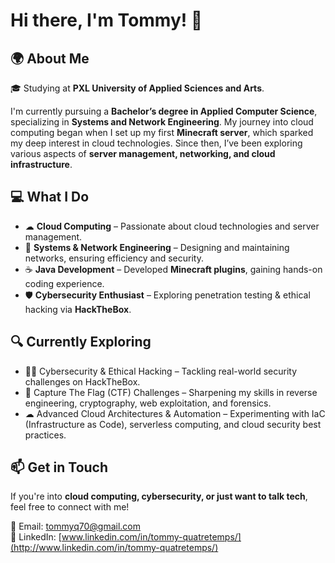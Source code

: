 # Hi there, I'm Tommy! 👋

## 🌍 About Me

🎓 Studying at **PXL University of Applied Sciences and Arts**.

I'm currently pursuing a **Bachelor’s degree in Applied Computer Science**, specializing in **Systems and Network Engineering**. My journey into cloud computing began when I set up my first **Minecraft server**, which sparked my deep interest in cloud technologies. Since then, I’ve been exploring various aspects of **server management, networking, and cloud infrastructure**.

## 💻 What I Do

- ☁ **Cloud Computing** – Passionate about cloud technologies and server management.
- 🔧 **Systems & Network Engineering** – Designing and maintaining networks, ensuring efficiency and security.
- ☕ **Java Development** – Developed **Minecraft plugins**, gaining hands-on coding experience.
- 🛡 **Cybersecurity Enthusiast** – Exploring penetration testing & ethical hacking via **HackTheBox**.

## 🔍 Currently Exploring

- 🏴‍☠️ Cybersecurity & Ethical Hacking – Tackling real-world security challenges on HackTheBox.
- 🎯 Capture The Flag (CTF) Challenges – Sharpening my skills in reverse engineering, cryptography, web exploitation, and forensics.
- ☁ Advanced Cloud Architectures & Automation – Experimenting with IaC (Infrastructure as Code), serverless computing, and cloud security best practices.

## 📫 Get in Touch

If you're into **cloud computing, cybersecurity, or just want to talk tech**, feel free to connect with me!

📧 Email: [tommyq70@gmail.com](mailto\:tommyq70@gmail.com)\
💼 LinkedIn: [www.linkedin.com/in/tommy-quatretemps/](http://www.linkedin.com/in/tommy-quatretemps/)

